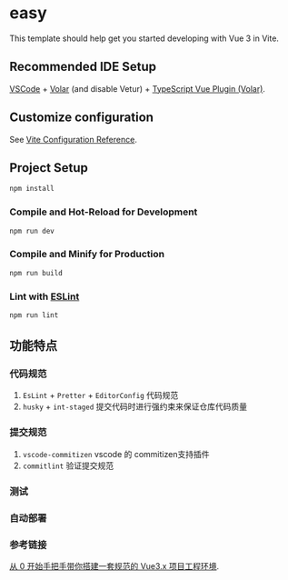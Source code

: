 # easy

This template should help get you started developing with Vue 3 in Vite.

## Recommended IDE Setup

[VSCode](https://code.visualstudio.com/) + [Volar](https://marketplace.visualstudio.com/items?itemName=Vue.volar) (and disable Vetur) + [TypeScript Vue Plugin (Volar)](https://marketplace.visualstudio.com/items?itemName=Vue.vscode-typescript-vue-plugin).

## Customize configuration

See [Vite Configuration Reference](https://vitejs.dev/config/).

## Project Setup

```sh
npm install
```

### Compile and Hot-Reload for Development

```sh
npm run dev
```

### Compile and Minify for Production

```sh
npm run build
```

### Lint with [ESLint](https://eslint.org/)

```sh
npm run lint
```

## 功能特点
### 代码规范
1. `EsLint` + `Pretter` + `EditorConfig` 代码规范
2. `husky` + `int-staged` 提交代码时进行强约束来保证仓库代码质量

### 提交规范
1. `vscode-commitizen` vscode 的 commitizen支持插件
2. `commitlint` 验证提交规范

### 测试


### 自动部署

### 参考链接
[从 0 开始手把手带你搭建一套规范的 Vue3.x 项目工程环境](https://juejin.cn/post/6951649464637636622).
